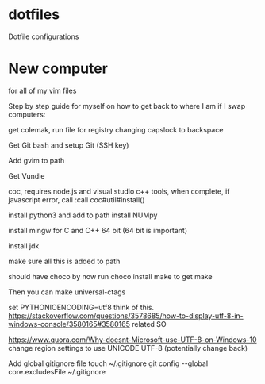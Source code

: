 # dotfiles
Dotfile configurations

# New computer
for all of my vim files

Step by step guide for myself on how to get back to where I am if I swap computers:

get colemak, run file for registry changing capslock to backspace

Get Git bash and setup Git (SSH key)

Add gvim to path

Get Vundle

coc, requires node.js and visual studio c++ tools, when complete, if javascript error, call :call coc#util#install()

install python3 and add to path
install NUMpy

install mingw for C and C++ 64 bit (64 bit is important)

install jdk

make sure all this is added to path

should have choco by now run choco install make to get make

Then you can make universal-ctags

set PYTHONIOENCODING=utf8 think of this. https://stackoverflow.com/questions/3578685/how-to-display-utf-8-in-windows-console/3580165#3580165 related SO

https://www.quora.com/Why-doesnt-Microsoft-use-UTF-8-on-Windows-10 change region settings to use UNICODE UTF-8 (potentially change back)

Add global gitignore file
touch ~/.gitignore
git config --global core.excludesFile ~/.gitignore

